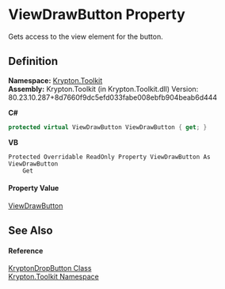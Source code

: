 # ViewDrawButton Property


Gets access to the view element for the button.



## Definition
**Namespace:** <a href="79d2eac2-21f4-54ff-7552-b20c33c30600.md">Krypton.Toolkit</a>  
**Assembly:** Krypton.Toolkit (in Krypton.Toolkit.dll) Version: 80.23.10.287+8d7660f9dc5efd033fabe008ebfb904beab6d444

**C#**
``` C#
protected virtual ViewDrawButton ViewDrawButton { get; }
```
**VB**
``` VB
Protected Overridable ReadOnly Property ViewDrawButton As ViewDrawButton
	Get
```



#### Property Value
<a href="bdfd48bd-9f28-acc4-7e42-3a9b4952ce9e.md">ViewDrawButton</a>

## See Also


#### Reference
<a href="14cbbe90-014f-3c64-94f2-997393d8d231.md">KryptonDropButton Class</a>  
<a href="79d2eac2-21f4-54ff-7552-b20c33c30600.md">Krypton.Toolkit Namespace</a>  
